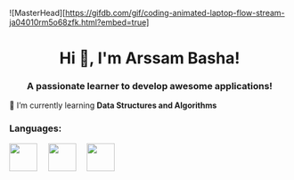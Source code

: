 ![MasterHead][https://gifdb.com/gif/coding-animated-laptop-flow-stream-ja04010rm5o68zfk.html?embed=true]

<h1 align="center">Hi 👋, I'm Arssam Basha!</h1>
<h3 align="center">A passionate learner to develop awesome applications!</h3>

🌱 I’m currently learning **Data Structures and Algorithms**

<h3 align="left">Languages:</h3>
<p align="left">
 <img src="https://upload.wikimedia.org/wikipedia/commons/thumb/1/18/C_Programming_Language.svg/570px-C_Programming_Language.svg.png?20201031132917"  width="50"> &nbsp &nbsp        
 <img src="https://cdn-icons-png.flaticon.com/512/5968/5968350.png"  width="50" > &nbsp &nbsp
 <img src="https://cdn-icons-png.flaticon.com/512/226/226777.png"  width="50"> &nbsp &nbsp
 </p>
